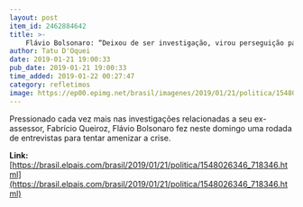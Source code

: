```yaml
---
layout: post
item_id: 2462884642
title: >-
    Flávio Bolsonaro: “Deixou de ser investigação, virou perseguição para atingir o Presidente”
author: Tatu D'Oquei
date: 2019-01-21 19:00:33
pub_date: 2019-01-21 19:00:33
time_added: 2019-01-22 00:27:47
category: refletimos
image: https://ep00.epimg.net/brasil/imagenes/2019/01/21/politica/1548026346_718346_1548035397_rrss_normal.jpg
---
```


Pressionado cada vez mais nas investigações relacionadas a seu ex-assessor, Fabrício Queiroz, Flávio Bolsonaro fez neste domingo uma rodada de entrevistas para tentar amenizar a crise.

**Link:** [https://brasil.elpais.com/brasil/2019/01/21/politica/1548026346_718346.html](https://brasil.elpais.com/brasil/2019/01/21/politica/1548026346_718346.html)


